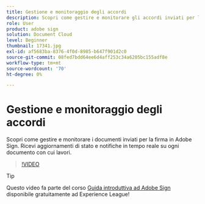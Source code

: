 ```yaml
---
title: Gestione e monitoraggio degli accordi
description: Scopri come gestire e monitorare gli accordi inviati per la firma in Adobe Sign
role: User
product: adobe sign
solution: Document Cloud
level: Beginner
thumbnail: 17341.jpg
exl-id: af5683ba-8376-4f0d-8985-b647f901d2c0
source-git-commit: 08fed7bdd64ee6d4aff253c34a6205bc155adf8e
workflow-type: tm+mt
source-wordcount: '70'
ht-degree: 0%

---
```


# Gestione e monitoraggio degli accordi

Scopri come gestire e monitorare i documenti inviati per la firma in Adobe Sign. Ricevi aggiornamenti di stato e notifiche in tempo reale su ogni documento con cui lavori.

>[!VIDEO](https://video.tv.adobe.com/v/338695?hidetitle=true)

>[!TIP]
>
>Questo video fa parte del corso [Guida introduttiva ad Adobe Sign](https://experienceleague.adobe.com/?recommended=Sign-U-1-2020.1) disponibile gratuitamente ad Experience League!

